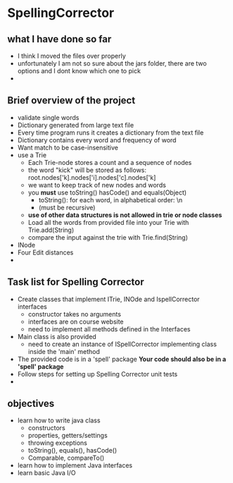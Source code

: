# SpellingCorrector
## what I have done so far
- I think I moved the files over properly
- unfortunately I am not so sure about the jars folder, there are two options and I dont know which one to pick
- 
## Brief overview of the project
- validate single words
- Dictionary generated from large text file
- Every time program runs it creates a dictionary from the text file
- Dictionary contains every word and frequency of word
- Want match to be case-insensitive
- use a Trie
  - Each Trie-node stores a count and a sequence of nodes
  - the word "kick" will be stored as follows:
  root.nodes['k].nodes['i].nodes['c].nodes['k]
  - we want to keep track of new nodes and words
  - you **must** use toString() hasCode() and equals(Object)
    - toString(): for each word, in alphabetical order: <word>\n
    - (must be recursive)
  - **use of other data structures is not allowed in trie or node classes**
  - Load all the words from provided file into your Trie with Trie.add(String)
  - compare the input against the trie with Trie.find(String)
- INode
- Four Edit distances
- 
## Task list for Spelling Corrector
- Create classes that implement ITrie, INOde and IspellCorrector interfaces
  - constructor takes no arguments
  - interfaces are on course website
  - need to implement all methods defined in the Interfaces
- Main class is also provided
  - need to create an instance of ISpellCorrector implementing class inside the 'main' method
- The provided code is in a 'spell' package **Your code should also be in a 'spell' package**
- Follow steps for setting up Spelling Corrector unit tests
- 
## objectives
- learn how to write java class
  - constructors
  - properties, getters/settings
  - throwing exceptions
  - toString(), equals(), hasCode()
  - Comparable, compareTo()
- learn how to implement Java interfaces
- learn basic Java I/O
